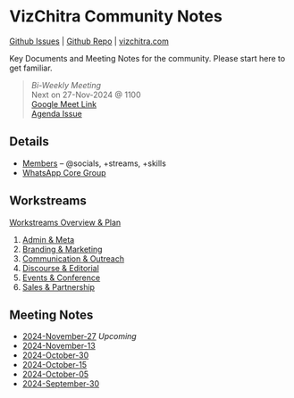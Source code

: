 # VizChitra Community Notes

[Github Issues](https://github.com/vizchitra/notes/issues) | [Github Repo](https://github.com/vizchitra/notes) | [vizchitra.com](https://vizchitra.com) 

Key Documents and Meeting Notes for the community. Please start here to get familiar.

> *Bi-Weekly Meeting*  
> Next on 27-Nov-2024 @ 1100  
> [Google Meet Link](https://meet.google.com/iji-hpar-eed)  
> [Agenda Issue](https://github.com/vizchitra/notes/issues/5#issue-2655794117)


## Details
- [Members](https://docs.google.com/spreadsheets/d/1Vfxe6mashH19zObWQ74mYwXr_ftUNzsOO5FUFaP8w0Q/edit?usp=sharing) – @socials, +streams, +skills
- [WhatsApp Core Group](https://chat.whatsapp.com/Kp8pcWC9FlUJvQjon46lzn)


## Workstreams
[Workstreams Overview & Plan](meta/workstreams.md) 

1. [Admin & Meta](admin/index.md) 
2. [Branding & Marketing](brand/index.md)
3. [Communication & Outreach](comms/index.md)
4. [Discourse & Editorial](discourse/index.md)
5. [Events & Conference](events/index.md)
6. [Sales & Partnership](sales/index.md)

## Meeting Notes

- [2024-November-27](meeting/20241127.md) _Upcoming_
- [2024-November-13](meeting/20241113.md)
- [2024-October-30](meeting/20241030.md) 
- [2024-October-15](meeting/20241015.md)
- [2024-October-05](meeting/20241005.md)
- [2024-September-30](meeting/20240930.md)
